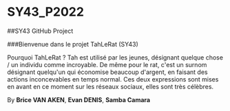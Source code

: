 # SY43_P2022
##SY43 GitHub Project 

###Bienvenue dans le projet TahLeRat (SY43)

Pourquoi TahLeRat ? Tah est utilisé par les jeunes, désignant quelque chose / un individu comme incroyable.
De même pour le rat, c'est un surnom désignant quelqu'un qui économise beaucoup d'argent, en faisant des actions inconcevables en temps normal.
Ces deux expressions sont mises en avant en ce moment sur les réseaux sociaux, elles sont très célèbres.

By **Brice VAN AKEN**, **Evan DENIS**, **Samba Camara**  
